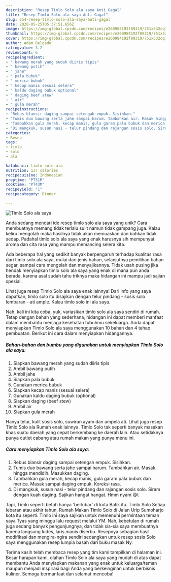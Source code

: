 ```yaml
---
description: "Resep Timlo Solo ala saya Anti Gagal"
title: "Resep Timlo Solo ala saya Anti Gagal"
slug: 254-resep-timlo-solo-ala-saya-anti-gagal
date: 2020-05-25T05:37:51.656Z
image: https://img-global.cpcdn.com/recipes/e260984192f89319/751x532cq70/timlo-solo-ala-saya-foto-resep-utama.jpg
thumbnail: https://img-global.cpcdn.com/recipes/e260984192f89319/751x532cq70/timlo-solo-ala-saya-foto-resep-utama.jpg
cover: https://img-global.cpcdn.com/recipes/e260984192f89319/751x532cq70/timlo-solo-ala-saya-foto-resep-utama.jpg
author: Adam Delgado
ratingvalue: 3.2
reviewcount: 6
recipeingredient:
- " bawang merah yang sudah diiris tipis"
- " bawang putih"
- " jahe"
- " pala bubuk"
- " merica bubuk"
- " kecap manis sesuai selera"
- " kaldu daging bubuk optional"
- " daging beef stew"
- " air"
- " gula merah"
recipeinstructions:
- "Rebus blansir daging sampai setengah empuk. Sisihkan."
- "Tumis duo bawang serta jahe sampai harum. Tambahkan air. Masak hingga mendidih. Masukkan daging."
- "Tambahkan gula merah, kecap manis, gula garam pala bubuk dan merica. Masak sampai daging empuk. Koreksi rasa."
- "Di mangkuk, susun nasi - telur pindang dan rajangan sosis solo. Siram dengan kuah daging. Sajikan hangat hangat. Hmm nyam 😋t"
categories:
- Resep
tags:
- timlo
- solo
- ala

katakunci: timlo solo ala 
nutrition: 137 calories
recipecuisine: Indonesian
preptime: "PT31M"
cooktime: "PT43M"
recipeyield: "1"
recipecategory: Dinner

---
```



![Timlo Solo ala saya](https://img-global.cpcdn.com/recipes/e260984192f89319/751x532cq70/timlo-solo-ala-saya-foto-resep-utama.jpg)

Anda sedang mencari ide resep timlo solo ala saya yang unik? Cara membuatnya memang tidak terlalu sulit namun tidak gampang juga. Kalau keliru mengolah maka hasilnya tidak akan memuaskan dan bahkan tidak sedap. Padahal timlo solo ala saya yang enak harusnya sih mempunyai aroma dan cita rasa yang mampu memancing selera kita.

Ada beberapa hal yang sedikit banyak berpengaruh terhadap kualitas rasa dari timlo solo ala saya, mulai dari jenis bahan, selanjutnya pemilihan bahan segar, sampai cara mengolah dan menyajikannya. Tidak usah pusing jika hendak menyiapkan timlo solo ala saya yang enak di mana pun anda berada, karena asal sudah tahu triknya maka hidangan ini mampu jadi sajian spesial.

Lihat juga resep Timlo Solo ala saya enak lainnya! Dari info yang saya dapatkan, timlo solo itu disajikan dengan telur pindang - sosis solo lembaran - ati ample. Kalau timlo solo ini ala saya.


Nah, kali ini kita coba, yuk, variasikan timlo solo ala saya sendiri di rumah. Tetap dengan bahan yang sederhana, hidangan ini dapat memberi manfaat dalam membantu menjaga kesehatan tubuhmu sekeluarga. Anda dapat menyiapkan Timlo Solo ala saya menggunakan 10 bahan dan 4 tahap pembuatan. Berikut ini cara dalam menyiapkan hidangannya.

<!--inarticleads1-->

##### Bahan-bahan dan bumbu yang digunakan untuk menyiapkan Timlo Solo ala saya:

1. Siapkan  bawang merah yang sudah diiris tipis
1. Ambil  bawang putih
1. Ambil  jahe
1. Siapkan  pala bubuk
1. Gunakan  merica bubuk
1. Siapkan  kecap manis (sesuai selera)
1. Gunakan  kaldu daging bubuk (optional)
1. Siapkan  daging (beef stew)
1. Ambil  air
1. Siapkan  gula merah


Hanya telur, kulit sosis solo, suwiran ayam dan ampela ati. Lihat juga resep Timlo Solo ala Rumah enak lainnya. Timlo Solo tak seperti banyak masakan khas suatu daerah yang cepat berkembang ke daerah lain. Atau setidaknya punya outlet cabang atau rumah makan yang punya menu ini. 

<!--inarticleads2-->

##### Cara menyiapkan Timlo Solo ala saya:

1. Rebus blansir daging sampai setengah empuk. Sisihkan.
1. Tumis duo bawang serta jahe sampai harum. Tambahkan air. Masak hingga mendidih. Masukkan daging.
1. Tambahkan gula merah, kecap manis, gula garam pala bubuk dan merica. Masak sampai daging empuk. Koreksi rasa.
1. Di mangkuk, susun nasi - telur pindang dan rajangan sosis solo. Siram dengan kuah daging. Sajikan hangat hangat. Hmm nyam 😋t


Tapi, Timlo seperti betah hanya &#39;berkibar&#39; di kota Batik itu. Timlo Solo Setiap lebaran atau akhir tahun, Rumah Makan Timlo Solo di Jalan Urip Sumoharjo kota itu seperti. Timlo ini saya sajikan untuk memenuhi permintaan teman saya Tyas yang minggu lalu request melalui YM. Nah, kebetulan di rumah juga sedang banyak pengunjungnya, dan tidak sia-sia saya membuatnya karena langsung ludes, laris manis diserbu. Resepnya sebagian hasil modifikasi dan mengira-ngira sendiri sedangkan untuk resep sosis Solo saya menggunakan resep lumpia basah dari buku masak Ny. 

Terima kasih telah membaca resep yang tim kami tampilkan di halaman ini. Besar harapan kami, olahan Timlo Solo ala saya yang mudah di atas dapat membantu Anda menyiapkan makanan yang enak untuk keluarga/teman maupun menjadi inspirasi bagi Anda yang berkeinginan untuk berbisnis kuliner. Semoga bermanfaat dan selamat mencoba!
